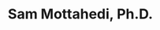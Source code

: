 ---
layout: page
title: Sam Mottahedi, Ph.D.
description: Senior Data Scientist - Barclays
redirect: https://www.linkedin.com/in/smottahedi/
img: /assets/img/bldg.jpg
importance: 9
category: alumni
---